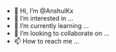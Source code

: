 - 👋 Hi, I’m @AnshulKx
- 👀 I’m interested in ...
- 🌱 I’m currently learning ...
- 💞️ I’m looking to collaborate on ...
- 📫 How to reach me ...

<!---
AnshulKx/AnshulKx is a ✨ special ✨ repository because its `README.md` (this file) appears on your GitHub profile.
You can click the Preview link to take a look at your changes.
--->
